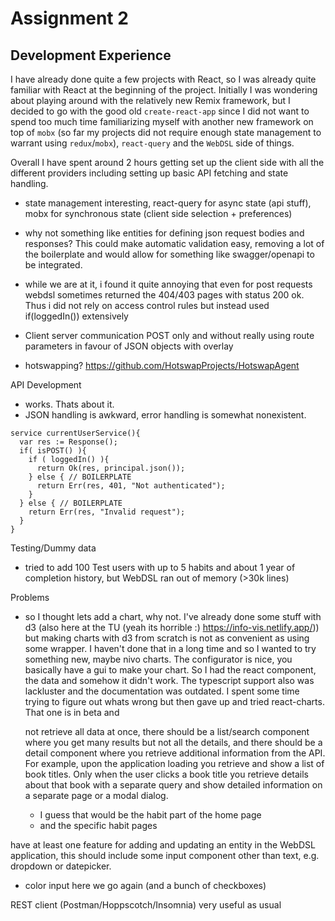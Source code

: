 # Assignment 2

## Development Experience

I have already done quite a few projects with React, so I was already quite familiar with React at the beginning of the project. Initially I was wondering about playing around with the relatively new Remix framework, but I decided to go with the good old `create-react-app` since I did not want to spend too much time familiarizing myself with another new framework on top of `mobx` (so far my projects did not require enough state management to warrant using `redux`/`mobx`), `react-query` and the `WebDSL` side of things.

Overall I have spent around 2 hours getting set up the client side with all the different providers including setting up basic API fetching and state handling.

- state management interesting, react-query for async state (api stuff), mobx for synchronous state (client side selection + preferences)

- why not something like entities for defining json request bodies and responses? This could make automatic validation easy, removing a lot of the boilerplate and would allow for something like swagger/openapi to be integrated.
- while we are at it, i found it quite annoying that even for post requests webdsl sometimes returned the 404/403 pages with status 200 ok. Thus i did not rely on access control rules but instead used if(loggedIn()) extensively

- Client server communication POST only and without really using route parameters in favour of JSON objects with overlay 

- hotswapping? https://github.com/HotswapProjects/HotswapAgent

API Development
- works. Thats about it.
- JSON handling is awkward, error handling is somewhat nonexistent.


```
service currentUserService(){
  var res := Response();
  if( isPOST() ){
    if ( loggedIn() ){
      return Ok(res, principal.json());
    } else { // BOILERPLATE
      return Err(res, 401, "Not authenticated");
    }
  } else { // BOILERPLATE
    return Err(res, "Invalid request");
  }
}
```

Testing/Dummy data
- tried to add 100 Test users with up to 5 habits and about 1 year of completion history,
  but WebDSL ran out of memory (>30k lines)

Problems
- so I thought lets add a chart, why not. I've already done some stuff with d3 (also here at the TU (yeah its horrible :) https://info-vis.netlify.app/))
  but making charts with d3 from scratch is not as convenient as using some wrapper. I haven't  done that in a long time and so I wanted to try something new, maybe nivo charts. The configurator is nice, you basically have a gui to make your chart. So I had the react component, the data and somehow it didn't work. The typescript support also was lackluster and the documentation was outdated. I spent some time trying to figure out whats wrong but then gave up and tried react-charts. That one is in beta and 


  not retrieve all data at once, there should be a list/search component where you get many results but not all the details, and there should be a detail component where you retrieve additional information from the API. For example, upon the application loading you retrieve and show a list of book titles. Only when the user clicks a book title you retrieve details about that book with a separate query and show detailed information on a separate page or a modal dialog.
  - I guess that would be the habit part of the home page
  - and the specific habit pages

have at least one feature for adding and updating an entity in the WebDSL application, this should include some input component other than text, e.g. dropdown or datepicker.
- color input here we go again (and a bunch of checkboxes)

REST client (Postman/Hoppscotch/Insomnia) very useful as usual